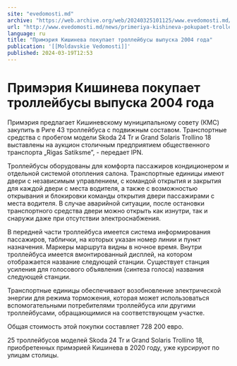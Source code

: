 ```yaml
---
site: "evedomosti.md"
archive: "https://web.archive.org/web/20240325101125/www.evedomosti.md/news/primeriya-kishineva-pokupaet-trollejbusy-vypuska-2004-goda"
url: "http://www.evedomosti.md/news/primeriya-kishineva-pokupaet-trollejbusy-vypuska-2004-goda"
language: ru
title: "Примэрия Кишинева покупает троллейбусы выпуска 2004 года"
publication: '[[Moldavskie Vedomosti]]'
published: 2024-03-19T12:53
---
```


# Примэрия Кишинева покупает троллейбусы выпуска 2004 года

Примэрия предлагает Кишиневскому муниципальному совету (КМС) закупить в Риге 43 троллейбуса с подвижным составом. Транспортные средства с пробегом модели Skoda 24 Tr и Grand Solaris Trollino 18 выставлены на аукцион столичным предприятием общественного транспорта „Rigas Satiksme”, - передает IPN.

Троллейбусы оборудованы для комфорта пассажиров кондиционером и отдельной системой отопления салона. Транспортные единицы имеют двери с независимым управлением, с командой открытия и закрытия для каждой двери с места водителя, а также с возможностью открывания и блокировки команды открытия двери пассажирами с места водителя. В случае аварийной ситуации, после остановки транспортного средства двери можно открыть как изнутри, так и снаружи даже при отсутствии электроснабжения.

В передней части троллейбуса имеется система информирования пассажиров, таблички, на которых указан номер линии и пункт назначения. Маркеры маршрута видны в ночное время. Внутри троллейбуса имеется вмонтированный дисплей, на котором отображается название следующей станции. Существует станция усиления для голосового объявления (синтеза голоса) названия следующей станции.

Транспортные единицы обеспечивают возобновление электрической энергии для режима торможения, которая может использоваться вспомогательными потребителями троллейбуса или другими троллейбусами, обращающимися на соответствующем участке.

Общая стоимость этой покупки составляет 728 200 евро.

25 троллейбусов моделей Skoda 24 Tr и Grand Solaris Trollino 18, приобретенных примэрией Кишинева в 2020 году, уже курсируют по улицам столицы.
